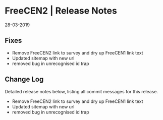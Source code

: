 __FreeCEN2 | Release Notes__
  =======================
  28-03-2019

  __Fixes__
  ---------

  * Remove FreeCEN2 link to survey and dry up FreeCEN1 link text
  * Updated sitemap with new url
  * removed bug in unrecognised id trap

  __Change Log__
  ----------------

  Detailed release notes below, listing all commit messages for this release.

* Remove FreeCEN2 link to survey and dry up FreeCEN1 link text
* Updated sitemap with new url
* removed bug in unrecognised id trap

  
